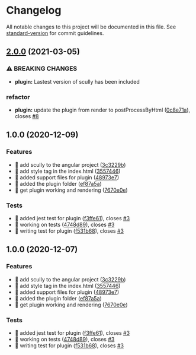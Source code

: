# Changelog

All notable changes to this project will be documented in this file. See [standard-version](https://github.com/conventional-changelog/standard-version) for commit guidelines.

## [2.0.0](https://github.com/pjlamb12/scully-plugin-amp-css/compare/v1.0.0...v2.0.0) (2021-03-05)


### ⚠ BREAKING CHANGES

* **plugin:** Lastest version of scully has been included

### refactor

* **plugin:** update the plugin from render to postProcessByHtml ([0c8e71a](https://github.com/pjlamb12/scully-plugin-amp-css/commit/0c8e71affec4a878d123217353935eada5826fed)), closes [#8](https://github.com/pjlamb12/scully-plugin-amp-css/issues/8)

## 1.0.0 (2020-12-09)


### Features

* 🎸 add scully to the angular project ([3c3229b](https://github.com/pjlamb12/scully-plugin-amp-css/commit/3c3229b9928a3cb4b1c43a8b303f57daeecdf0f6))
* 🎸 add style tag in the index.html ([3557446](https://github.com/pjlamb12/scully-plugin-amp-css/commit/35574463c356a26f9044e59958c4825e8ba283b3))
* 🎸 added support files for plugin ([48973e7](https://github.com/pjlamb12/scully-plugin-amp-css/commit/48973e74a5d50c2c5e538a3d586742d13a851d2e))
* 🎸 added the plugin folder ([ef87a5a](https://github.com/pjlamb12/scully-plugin-amp-css/commit/ef87a5a84bd34319ab1360f5ca6f163a3ff547d2))
* 🎸 get plugin working and rendering ([7670e0e](https://github.com/pjlamb12/scully-plugin-amp-css/commit/7670e0e7dac8b45c16a6df6325e5a083d1170f58))


### Tests

* 💍 added jest test for plugin ([f3ffe61](https://github.com/pjlamb12/scully-plugin-amp-css/commit/f3ffe6124ea82cbcd64eaf4717ed325a296bc44e)), closes [#3](https://github.com/pjlamb12/scully-plugin-amp-css/issues/3)
* 💍 working on tests ([4748d89](https://github.com/pjlamb12/scully-plugin-amp-css/commit/4748d8981f0989460f5de8875c0ce8c936cc245c)), closes [#3](https://github.com/pjlamb12/scully-plugin-amp-css/issues/3)
* 💍 writing test for plugin ([f531b68](https://github.com/pjlamb12/scully-plugin-amp-css/commit/f531b6874e7258d02b3a0243fac1a91a8e46ecd3)), closes [#3](https://github.com/pjlamb12/scully-plugin-amp-css/issues/3)

## 1.0.0 (2020-12-07)


### Features

* 🎸 add scully to the angular project ([3c3229b](https://github.com/pjlamb12/scully-plugin-amp-css/commit/3c3229b9928a3cb4b1c43a8b303f57daeecdf0f6))
* 🎸 add style tag in the index.html ([3557446](https://github.com/pjlamb12/scully-plugin-amp-css/commit/35574463c356a26f9044e59958c4825e8ba283b3))
* 🎸 added support files for plugin ([48973e7](https://github.com/pjlamb12/scully-plugin-amp-css/commit/48973e74a5d50c2c5e538a3d586742d13a851d2e))
* 🎸 added the plugin folder ([ef87a5a](https://github.com/pjlamb12/scully-plugin-amp-css/commit/ef87a5a84bd34319ab1360f5ca6f163a3ff547d2))
* 🎸 get plugin working and rendering ([7670e0e](https://github.com/pjlamb12/scully-plugin-amp-css/commit/7670e0e7dac8b45c16a6df6325e5a083d1170f58))


### Tests

* 💍 added jest test for plugin ([f3ffe61](https://github.com/pjlamb12/scully-plugin-amp-css/commit/f3ffe6124ea82cbcd64eaf4717ed325a296bc44e)), closes [#3](https://github.com/pjlamb12/scully-plugin-amp-css/issues/3)
* 💍 working on tests ([4748d89](https://github.com/pjlamb12/scully-plugin-amp-css/commit/4748d8981f0989460f5de8875c0ce8c936cc245c)), closes [#3](https://github.com/pjlamb12/scully-plugin-amp-css/issues/3)
* 💍 writing test for plugin ([f531b68](https://github.com/pjlamb12/scully-plugin-amp-css/commit/f531b6874e7258d02b3a0243fac1a91a8e46ecd3)), closes [#3](https://github.com/pjlamb12/scully-plugin-amp-css/issues/3)
